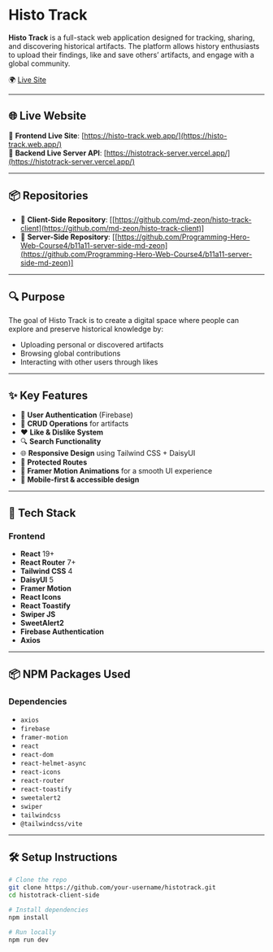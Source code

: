# Histo Track

**Histo Track** is a full-stack web application designed for tracking, sharing, and discovering historical artifacts. The platform allows history enthusiasts to upload their findings, like and save others’ artifacts, and engage with a global community.

🌍 [Live Site](https://histo-track.web.app/)

---

## 🌐 Live Website

🔗 **Frontend Live Site**: [https://histo-track.web.app/](https://histo-track.web.app/)  
🔗 **Backend Live Server API**: [https://histotrack-server.vercel.app/](https://histotrack-server.vercel.app/)

---

## 📦 Repositories

- 🔸 **Client-Side Repository**: [[https://github.com/md-zeon/histo-track-client](https://github.com/md-zeon/histo-track-client)]
- 🔸 **Server-Side Repository**: [[https://github.com/Programming-Hero-Web-Course4/b11a11-server-side-md-zeon](https://github.com/Programming-Hero-Web-Course4/b11a11-server-side-md-zeon)]

---

## 🔍 Purpose

The goal of Histo Track is to create a digital space where people can explore and preserve historical knowledge by:

- Uploading personal or discovered artifacts
- Browsing global contributions
- Interacting with other users through likes

---

## ✨ Key Features

- 🔐 **User Authentication** (Firebase)
- 📄 **CRUD Operations** for artifacts
- ❤️ **Like & Dislike System**
- 🔍 **Search Functionality**
- 🌐 **Responsive Design** using Tailwind CSS + DaisyUI
- 🔐 **Protected Routes**
- 🧭 **Framer Motion Animations** for a smooth UI experience
- 📱 **Mobile-first & accessible design**

---

## 🚀 Tech Stack

### Frontend

- **React** 19+
- **React Router** 7+
- **Tailwind CSS** 4
- **DaisyUI** 5
- **Framer Motion**
- **React Icons**
- **React Toastify**
- **Swiper JS**
- **SweetAlert2**
- **Firebase Authentication**
- **Axios**

---

## 📦 NPM Packages Used

### Dependencies

- `axios`
- `firebase`
- `framer-motion`
- `react`
- `react-dom`
- `react-helmet-async`
- `react-icons`
- `react-router`
- `react-toastify`
- `sweetalert2`
- `swiper`
- `tailwindcss`
- `@tailwindcss/vite`

---

## 🛠️ Setup Instructions

```bash
# Clone the repo
git clone https://github.com/your-username/histotrack.git
cd histotrack-client-side

# Install dependencies
npm install

# Run locally
npm run dev
```
